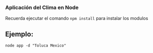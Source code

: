 ### Aplicación del Clima en Node

Recuerda ejecutar el comando ```npm install``` para instalar los
modulos

## Ejemplo:

```
node app -d "Toluca Mexico"
```